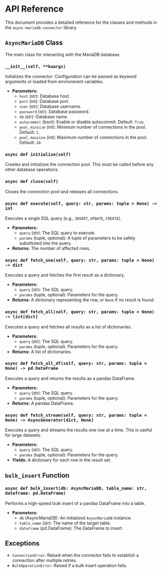 # API Reference

This document provides a detailed reference for the classes and methods in the `async-mariadb-connector` library.

## `AsyncMariaDB` Class

The main class for interacting with the MariaDB database.

### `__init__(self, **kwargs)`

Initializes the connector. Configuration can be passed as keyword arguments or loaded from environment variables.

-   **Parameters:**
    -   `host` (str): Database host.
    -   `port` (int): Database port.
    -   `user` (str): Database username.
    -   `password` (str): Database password.
    -   `db` (str): Database name.
    -   `autocommit` (bool): Enable or disable autocommit. Default: `True`.
    -   `pool_minsize` (int): Minimum number of connections in the pool. Default: `1`.
    -   `pool_maxsize` (int): Maximum number of connections in the pool. Default: `10`.

### `async def initialize(self)`

Creates and initializes the connection pool. This must be called before any other database operations.

### `async def close(self)`

Closes the connection pool and releases all connections.

### `async def execute(self, query: str, params: tuple = None) -> int`

Executes a single SQL query (e.g., `INSERT`, `UPDATE`, `CREATE`).

-   **Parameters:**
    -   `query` (str): The SQL query to execute.
    -   `params` (tuple, optional): A tuple of parameters to be safely substituted into the query.
-   **Returns:** The number of affected rows.

### `async def fetch_one(self, query: str, params: tuple = None) -> dict`

Executes a query and fetches the first result as a dictionary.

-   **Parameters:**
    -   `query` (str): The SQL query.
    -   `params` (tuple, optional): Parameters for the query.
-   **Returns:** A dictionary representing the row, or `None` if no result is found.

### `async def fetch_all(self, query: str, params: tuple = None) -> list[dict]`

Executes a query and fetches all results as a list of dictionaries.

-   **Parameters:**
    -   `query` (str): The SQL query.
    -   `params` (tuple, optional): Parameters for the query.
-   **Returns:** A list of dictionaries.

### `async def fetch_all_df(self, query: str, params: tuple = None) -> pd.DataFrame`

Executes a query and returns the results as a pandas DataFrame.

-   **Parameters:**
    -   `query` (str): The SQL query.
    -   `params` (tuple, optional): Parameters for the query.
-   **Returns:** A pandas DataFrame.

### `async def fetch_stream(self, query: str, params: tuple = None) -> AsyncGenerator[dict, None]`

Executes a query and streams the results one row at a time. This is useful for large datasets.

-   **Parameters:**
    -   `query` (str): The SQL query.
    -   `params` (tuple, optional): Parameters for the query.
-   **Yields:** A dictionary for each row in the result set.

## `bulk_insert` Function

### `async def bulk_insert(db: AsyncMariaDB, table_name: str, dataframe: pd.DataFrame)`

Performs a high-speed bulk insert of a pandas DataFrame into a table.

-   **Parameters:**
    -   `db` (AsyncMariaDB): An initialized `AsyncMariaDB` instance.
    -   `table_name` (str): The name of the target table.
    -   `dataframe` (pd.DataFrame): The DataFrame to insert.

## Exceptions

-   `ConnectionError`: Raised when the connector fails to establish a connection after multiple retries.
-   `BulkOperationError`: Raised if a bulk insert operation fails.
